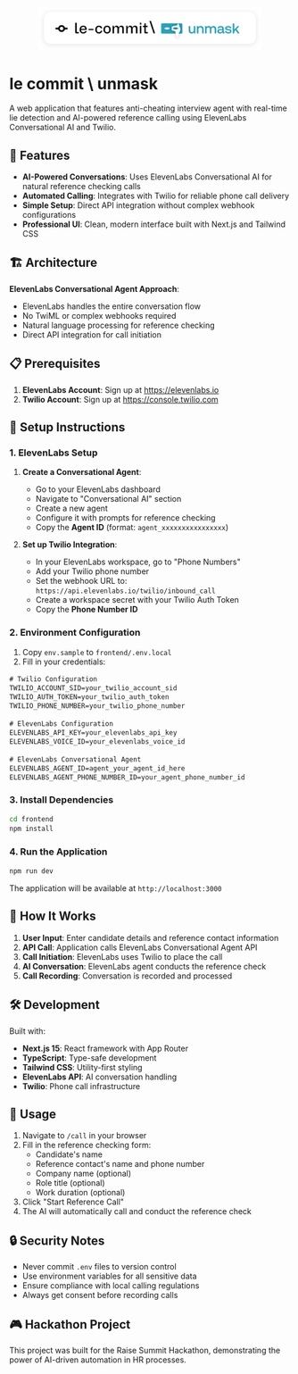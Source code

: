 <div align="center">
  <img src="frontend/public/le-commit-unmask.svg" alt="Le Commit" width="400" />
</div>

# le commit \ unmask

A web application that features anti-cheating interview agent with real-time lie detection and AI-powered reference calling using ElevenLabs Conversational AI and Twilio.

## 🚀 Features

- **AI-Powered Conversations**: Uses ElevenLabs Conversational AI for natural reference checking calls
- **Automated Calling**: Integrates with Twilio for reliable phone call delivery
- **Simple Setup**: Direct API integration without complex webhook configurations
- **Professional UI**: Clean, modern interface built with Next.js and Tailwind CSS

## 🏗️ Architecture

**ElevenLabs Conversational Agent Approach**:
- ElevenLabs handles the entire conversation flow
- No TwiML or complex webhooks required
- Natural language processing for reference checking
- Direct API integration for call initiation

## 📋 Prerequisites

1. **ElevenLabs Account**: Sign up at https://elevenlabs.io
2. **Twilio Account**: Sign up at https://console.twilio.com

## 🔧 Setup Instructions

### 1. ElevenLabs Setup

1. **Create a Conversational Agent**:
   - Go to your ElevenLabs dashboard
   - Navigate to "Conversational AI" section
   - Create a new agent
   - Configure it with prompts for reference checking
   - Copy the **Agent ID** (format: `agent_xxxxxxxxxxxxxxxx`)

2. **Set up Twilio Integration**:
   - In your ElevenLabs workspace, go to "Phone Numbers"
   - Add your Twilio phone number
   - Set the webhook URL to: `https://api.elevenlabs.io/twilio/inbound_call`
   - Create a workspace secret with your Twilio Auth Token
   - Copy the **Phone Number ID**

### 2. Environment Configuration

1. Copy `env.sample` to `frontend/.env.local`
2. Fill in your credentials:

```env
# Twilio Configuration
TWILIO_ACCOUNT_SID=your_twilio_account_sid
TWILIO_AUTH_TOKEN=your_twilio_auth_token
TWILIO_PHONE_NUMBER=your_twilio_phone_number

# ElevenLabs Configuration
ELEVENLABS_API_KEY=your_elevenlabs_api_key
ELEVENLABS_VOICE_ID=your_elevenlabs_voice_id

# ElevenLabs Conversational Agent
ELEVENLABS_AGENT_ID=agent_your_agent_id_here
ELEVENLABS_AGENT_PHONE_NUMBER_ID=your_agent_phone_number_id
```

### 3. Install Dependencies

```bash
cd frontend
npm install
```

### 4. Run the Application

```bash
npm run dev
```

The application will be available at `http://localhost:3000`

## 🎯 How It Works

1. **User Input**: Enter candidate details and reference contact information
2. **API Call**: Application calls ElevenLabs Conversational Agent API
3. **Call Initiation**: ElevenLabs uses Twilio to place the call
4. **AI Conversation**: ElevenLabs agent conducts the reference check
5. **Call Recording**: Conversation is recorded and processed

## 🛠️ Development

Built with:
- **Next.js 15**: React framework with App Router
- **TypeScript**: Type-safe development
- **Tailwind CSS**: Utility-first styling
- **ElevenLabs API**: AI conversation handling
- **Twilio**: Phone call infrastructure

## 📱 Usage

1. Navigate to `/call` in your browser
2. Fill in the reference checking form:
   - Candidate's name
   - Reference contact's name and phone number
   - Company name (optional)
   - Role title (optional)
   - Work duration (optional)
3. Click "Start Reference Call"
4. The AI will automatically call and conduct the reference check

## 🔒 Security Notes

- Never commit `.env` files to version control
- Use environment variables for all sensitive data
- Ensure compliance with local calling regulations
- Always get consent before recording calls

## 🎮 Hackathon Project

This project was built for the Raise Summit Hackathon, demonstrating the power of AI-driven automation in HR processes.
